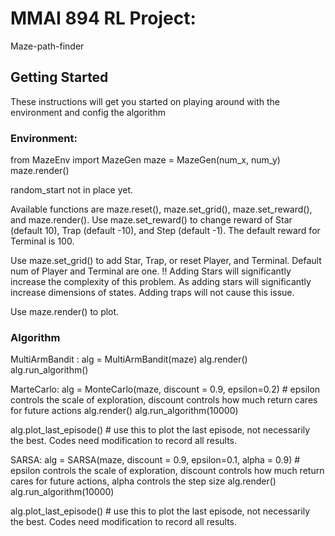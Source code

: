 # MMAI 894 RL Project: 

Maze-path-finder

## Getting Started

These instructions will get you started on playing around with the environment and config the algorithm

### Environment:

from MazeEnv import MazeGen
maze = MazeGen(num_x, num_y)
maze.render()

random_start not in place yet.

Available functions are maze.reset(), maze.set_grid(), maze.set_reward(), and maze.render().
Use maze.set_reward() to change reward of Star (default 10), Trap (default -10), and Step (default -1). The default reward for Terminal is 100.

Use maze.set_grid() to add Star, Trap, or reset Player, and Terminal.
Default num of Player  and Terminal are one.
!! Adding Stars will significantly increase the complexity of this problem. As adding stars will significantly increase dimensions of states. Adding traps will not cause this issue.

Use maze.render() to plot.


### Algorithm

MultiArmBandit :
alg = MultiArmBandit(maze)
alg.render()
alg.run_algorithm()

MarteCarlo:
alg = MonteCarlo(maze, discount = 0.9, epsilon=0.2) # epsilon controls the scale of exploration, discount controls how much return cares for future actions
alg.render()
alg.run_algorithm(10000)

alg.plot_last_episode()  # use this to plot the last episode, not necessarily the best. Codes need modification to record all results.

SARSA:
alg = SARSA(maze, discount = 0.9, epsilon=0.1, alpha = 0.9) # epsilon controls the scale of exploration, discount controls how much return cares for future actions, alpha controls the step size
alg.render()
alg.run_algorithm(10000) 

alg.plot_last_episode()  # use this to plot the last episode, not necessarily the best. Codes need modification to record all results.
